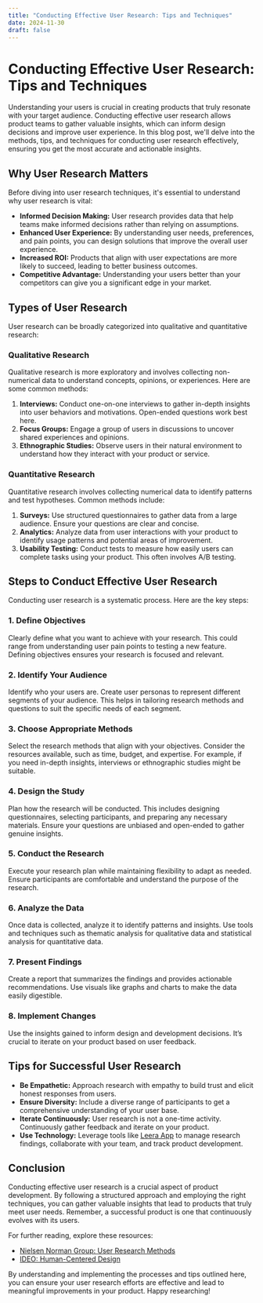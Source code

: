 ```yaml
---
title: "Conducting Effective User Research: Tips and Techniques"
date: 2024-11-30
draft: false
---
```

# Conducting Effective User Research: Tips and Techniques

Understanding your users is crucial in creating products that truly resonate with your target audience. Conducting effective user research allows product teams to gather valuable insights, which can inform design decisions and improve user experience. In this blog post, we'll delve into the methods, tips, and techniques for conducting user research effectively, ensuring you get the most accurate and actionable insights.

## Why User Research Matters

Before diving into user research techniques, it's essential to understand why user research is vital:

- **Informed Decision Making:** User research provides data that help teams make informed decisions rather than relying on assumptions.
- **Enhanced User Experience:** By understanding user needs, preferences, and pain points, you can design solutions that improve the overall user experience.
- **Increased ROI:** Products that align with user expectations are more likely to succeed, leading to better business outcomes.
- **Competitive Advantage:** Understanding your users better than your competitors can give you a significant edge in your market.

## Types of User Research

User research can be broadly categorized into qualitative and quantitative research:

### Qualitative Research

Qualitative research is more exploratory and involves collecting non-numerical data to understand concepts, opinions, or experiences. Here are some common methods:

1. **Interviews:** Conduct one-on-one interviews to gather in-depth insights into user behaviors and motivations. Open-ended questions work best here.
2. **Focus Groups:** Engage a group of users in discussions to uncover shared experiences and opinions.
3. **Ethnographic Studies:** Observe users in their natural environment to understand how they interact with your product or service.

### Quantitative Research

Quantitative research involves collecting numerical data to identify patterns and test hypotheses. Common methods include:

1. **Surveys:** Use structured questionnaires to gather data from a large audience. Ensure your questions are clear and concise.
2. **Analytics:** Analyze data from user interactions with your product to identify usage patterns and potential areas of improvement.
3. **Usability Testing:** Conduct tests to measure how easily users can complete tasks using your product. This often involves A/B testing.

## Steps to Conduct Effective User Research

Conducting user research is a systematic process. Here are the key steps:

### 1. Define Objectives

Clearly define what you want to achieve with your research. This could range from understanding user pain points to testing a new feature. Defining objectives ensures your research is focused and relevant.

### 2. Identify Your Audience

Identify who your users are. Create user personas to represent different segments of your audience. This helps in tailoring research methods and questions to suit the specific needs of each segment.

### 3. Choose Appropriate Methods

Select the research methods that align with your objectives. Consider the resources available, such as time, budget, and expertise. For example, if you need in-depth insights, interviews or ethnographic studies might be suitable.

### 4. Design the Study

Plan how the research will be conducted. This includes designing questionnaires, selecting participants, and preparing any necessary materials. Ensure your questions are unbiased and open-ended to gather genuine insights.

### 5. Conduct the Research

Execute your research plan while maintaining flexibility to adapt as needed. Ensure participants are comfortable and understand the purpose of the research.

### 6. Analyze the Data

Once data is collected, analyze it to identify patterns and insights. Use tools and techniques such as thematic analysis for qualitative data and statistical analysis for quantitative data.

### 7. Present Findings

Create a report that summarizes the findings and provides actionable recommendations. Use visuals like graphs and charts to make the data easily digestible.

### 8. Implement Changes

Use the insights gained to inform design and development decisions. It’s crucial to iterate on your product based on user feedback.

## Tips for Successful User Research

- **Be Empathetic:** Approach research with empathy to build trust and elicit honest responses from users.
- **Ensure Diversity:** Include a diverse range of participants to get a comprehensive understanding of your user base.
- **Iterate Continuously:** User research is not a one-time activity. Continuously gather feedback and iterate on your product.
- **Use Technology:** Leverage tools like [Leera App](https://leera.app) to manage research findings, collaborate with your team, and track product development.

## Conclusion

Conducting effective user research is a crucial aspect of product development. By following a structured approach and employing the right techniques, you can gather valuable insights that lead to products that truly meet user needs. Remember, a successful product is one that continuously evolves with its users.

For further reading, explore these resources:

- [Nielsen Norman Group: User Research Methods](https://www.nngroup.com/articles/which-ux-research-methods/)
- [IDEO: Human-Centered Design](https://www.ideo.com)

By understanding and implementing the processes and tips outlined here, you can ensure your user research efforts are effective and lead to meaningful improvements in your product. Happy researching!